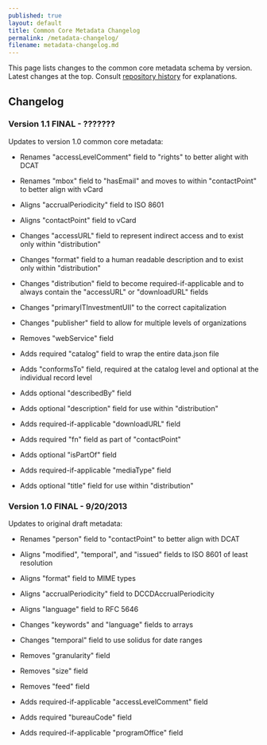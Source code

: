 ```yaml
---
published: true
layout: default
title: Common Core Metadata Changelog
permalink: /metadata-changelog/
filename: metadata-changelog.md
---
```

This page lists changes to the common core metadata schema by version. Latest changes at the top. Consult [repository history](https://github.com/project-open-data/project-open-data.github.io/issues?q=is%3Aopen) for explanations.

## Changelog

### Version 1.1 FINAL - ???????

Updates to version 1.0 common core metadata:
  
* Renames "accessLevelComment" field to "rights" to better alight with DCAT
* Renames "mbox" field to "hasEmail" and moves to within "contactPoint" to better align with vCard
* Aligns "accrualPeriodicity" field to ISO 8601
* Aligns "contactPoint" field to vCard
  
* Changes "accessURL" field to represent indirect access and to exist only within "distribution"
* Changes "format" field to a human readable description and to exist only within "distribution"
* Changes "distribution" field to become required-if-applicable and to always contain the "accessURL" or "downloadURL" fields
* Changes "primaryITInvestmentUII" to the correct capitalization
* Changes "publisher" field to allow for multiple levels of organizations
  
* Removes "webService" field
  
* Adds required "catalog" field to wrap the entire data.json file
* Adds "conformsTo" field, required at the catalog level and optional at the individual record level
* Adds optional "describedBy" field
* Adds optional "description" field for use within "distribution"
* Adds required-if-applicable "downloadURL" field
* Adds required "fn" field as part of "contactPoint"
* Adds optional "isPartOf" field
* Adds required-if-applicable "mediaType" field
* Adds optional "title" field for use within "distribution"


### Version 1.0 FINAL - 9/20/2013

Updates to original draft metadata:

* Renames "person" field to "contactPoint" to better align with DCAT
* Aligns "modified", "temporal", and "issued" fields to ISO 8601 of least resolution
* Aligns "format" field to MIME types
* Aligns "accrualPeriodicity" field to DCCDAccrualPeriodicity
* Aligns "language" field to RFC 5646
 
* Changes "keywords" and "language" fields to arrays
* Changes "temporal" field to use solidus for date ranges

* Removes "granularity" field
* Removes "size" field
* Removes "feed" field

* Adds required-if-applicable "accessLevelComment" field
* Adds required "bureauCode" field
* Adds required-if-applicable "programOffice" field 

